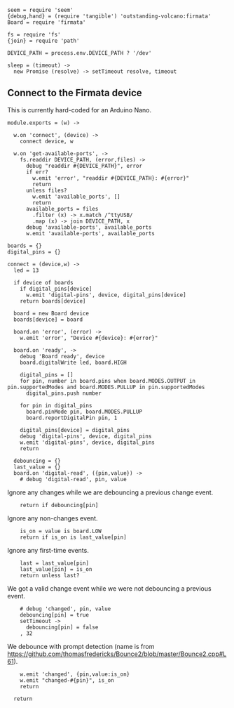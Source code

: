     seem = require 'seem'
    {debug,hand} = (require 'tangible') 'outstanding-volcano:firmata'
    Board = require 'firmata'

    fs = require 'fs'
    {join} = require 'path'

    DEVICE_PATH = process.env.DEVICE_PATH ? '/dev'

    sleep = (timeout) ->
      new Promise (resolve) -> setTimeout resolve, timeout

Connect to the Firmata device
-----------------------------

This is currently hard-coded for an Arduino Nano.

    module.exports = (w) ->

      w.on 'connect', (device) ->
        connect device, w

      w.on 'get-available-ports', ->
        fs.readdir DEVICE_PATH, (error,files) ->
          debug "readdir #{DEVICE_PATH}", error
          if err?
            w.emit 'error', "readdir #{DEVICE_PATH}: #{error}"
            return
          unless files?
            w.emit 'available_ports', []
            return
          available_ports = files
            .filter (x) -> x.match /^ttyUSB/
            .map (x) -> join DEVICE_PATH, x
          debug 'available-ports', available_ports
          w.emit 'available-ports', available_ports

    boards = {}
    digital_pins = {}

    connect = (device,w) ->
      led = 13

      if device of boards
        if digital_pins[device]
          w.emit 'digital-pins', device, digital_pins[device]
        return boards[device]

      board = new Board device
      boards[device] = board

      board.on 'error', (error) ->
        w.emit 'error', "Device #{device}: #{error}"

      board.on 'ready', ->
        debug 'Board ready', device
        board.digitalWrite led, board.HIGH

        digital_pins = []
        for pin, number in board.pins when board.MODES.OUTPUT in pin.supportedModes and board.MODES.PULLUP in pin.supportedModes
          digital_pins.push number

        for pin in digital_pins
          board.pinMode pin, board.MODES.PULLUP
          board.reportDigitalPin pin, 1

        digital_pins[device] = digital_pins
        debug 'digital-pins', device, digital_pins
        w.emit 'digital-pins', device, digital_pins
        return

      debouncing = {}
      last_value = {}
      board.on 'digital-read', ({pin,value}) ->
        # debug 'digital-read', pin, value

Ignore any changes while we are debouncing a previous change event.

        return if debouncing[pin]

Ignore any non-changes event.

        is_on = value is board.LOW
        return if is_on is last_value[pin]

Ignore any first-time events.

        last = last_value[pin]
        last_value[pin] = is_on
        return unless last?

We got a valid change event while we were not debouncing a previous event.

        # debug 'changed', pin, value
        debouncing[pin] = true
        setTimeout ->
          debouncing[pin] = false
        , 32

We debounce with prompt detection (name is from https://github.com/thomasfredericks/Bounce2/blob/master/Bounce2.cpp#L61).

        w.emit 'changed', {pin,value:is_on}
        w.emit "changed-#{pin}", is_on
        return

      return
